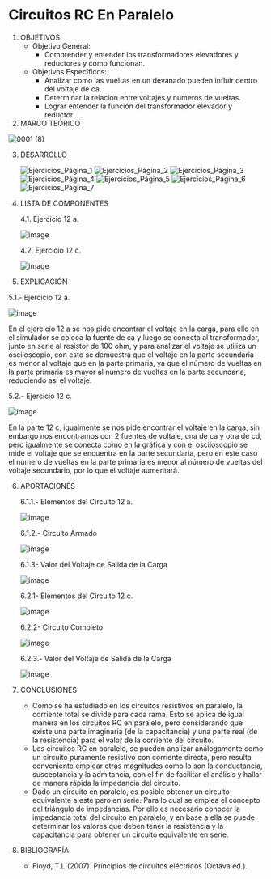 # Circuitos RC En Paralelo
1.  OBJETIVOS
    - Objetivo General:
      - Comprender y entender los transformadores elevadores y reductores y cómo funcionan.
    - Objetivos Específicos:
      - Analizar como las vueltas en un devanado pueden influir dentro del voltaje de ca.
      - Determinar la relacion entre voltajes y numeros de vueltas.
      - Lograr entender la función del transformador elevador y reductor.
2. MARCO TEÓRICO

  ![0001 (8)](https://user-images.githubusercontent.com/76133212/112402337-5d3d7500-8cda-11eb-8aeb-16e9be16d7b7.jpg)

3. DESARROLLO

    ![Ejercicios_Página_1](https://user-images.githubusercontent.com/75439689/112400623-c3c09400-8cd6-11eb-8581-6224260bb0e2.jpg)
![Ejercicios_Página_2](https://user-images.githubusercontent.com/75439689/112400625-c3c09400-8cd6-11eb-9863-1dcc52171cd7.jpg)
![Ejercicios_Página_3](https://user-images.githubusercontent.com/75439689/112400626-c3c09400-8cd6-11eb-85ef-2d789e3435a5.jpg)
![Ejercicios_Página_4](https://user-images.githubusercontent.com/75439689/112400618-c1f6d080-8cd6-11eb-80de-35241f648663.jpg)
![Ejercicios_Página_5](https://user-images.githubusercontent.com/75439689/112400619-c28f6700-8cd6-11eb-971a-c2b155af83d8.jpg)
![Ejercicios_Página_6](https://user-images.githubusercontent.com/75439689/112400620-c327fd80-8cd6-11eb-9556-69aa5f7f76e6.jpg)
![Ejercicios_Página_7](https://user-images.githubusercontent.com/75439689/112400622-c327fd80-8cd6-11eb-9fec-663f2dee7429.jpg)

4. LISTA DE COMPONENTES

    4.1. Ejercicio 12 a.
 
     ![image](https://user-images.githubusercontent.com/75439689/112404038-91fefb80-8cdd-11eb-9ff9-19e723d46981.png)
  
    4.2. Ejercicio 12 c.
  
    ![image](https://user-images.githubusercontent.com/75439689/112405054-89a7c000-8cdf-11eb-9820-ca4f200805e3.png)
    
5. EXPLICACIÓN

  5.1.- Ejercicio 12 a.

   ![image](https://user-images.githubusercontent.com/75439689/112404179-db4f4b00-8cdd-11eb-92da-4ca6623eb391.png)

   En el ejercicio 12 a se nos pide encontrar el voltaje en la carga, para ello en el simulador se coloca la fuente de ca y luego se conecta al transformador, junto en serie al resistor de 100 ohm, y para analizar el voltaje se utiliza un osciloscopio, con esto se demuestra que el voltaje en la parte secundaria es menor al voltaje que en la parte primaria, ya que el número de vueltas en la parte primaria es mayor al número de vueltas en la parte secundaria, reduciendo así el voltaje.
  
  5.2.- Ejercicio 12 c.
 
   ![image](https://user-images.githubusercontent.com/75439689/112404972-60872f80-8cdf-11eb-86f5-32c270e4ba1c.png)

   En la parte 12 c, igualmente se nos pide encontrar el voltaje en la carga, sin embargo nos encontramos con 2 fuentes de voltaje, una de ca y otra de cd, pero igualmente se conecta como en la gráfica y con el osciloscopio se mide el voltaje que se encuentra en la parte secundaria, pero en este caso el número de vueltas en la parte primaria es menor al número de vueltas del voltaje secundario, por lo que el voltaje aumentará.

6. APORTACIONES

   6.1.1.- Elementos del Circuito 12 a.
   
   ![image](https://user-images.githubusercontent.com/75439689/112405231-e3a88580-8cdf-11eb-8a34-8c8f4574c67c.png)
   
   6.1.2.- Circuito Armado
   
   ![image](https://user-images.githubusercontent.com/75439689/112405379-2702f400-8ce0-11eb-9552-d6836395760b.png)
   
   6.1.3- Valor del Voltaje de Salida de la Carga
   
   ![image](https://user-images.githubusercontent.com/75439689/112405476-5a458300-8ce0-11eb-88e9-39b15a4b9371.png)
   
   6.2.1- Elementos del Circuito 12 c.
   
   ![image](https://user-images.githubusercontent.com/75439689/112406787-cf19bc80-8ce2-11eb-93f7-dbb29817bb17.png)
   
   6.2.2- Circuito Completo
   
   ![image](https://user-images.githubusercontent.com/75439689/112406726-b4474800-8ce2-11eb-9126-e9c0bf0f5afc.png)
   
   6.2.3.- Valor del Voltaje de Salida de la Carga
   
   ![image](https://user-images.githubusercontent.com/75439689/112406462-35eaa600-8ce2-11eb-8b4c-b1e5a04e074f.png)

7. CONCLUSIONES

   - Como se ha estudiado en los circuitos resistivos en paralelo, la corriente total se divide para cada rama. Esto se aplica de igual manera en los circuitos RC en paralelo, pero considerando que existe una parte imaginaria (de la capacitancia) y una parte real (de la resistencia) para el valor de la corriente del circuito.
   - Los circuitos RC en paralelo, se pueden analizar análogamente como un circuito puramente resistivo con corriente directa, pero resulta conveniente emplear otras magnitudes como lo son la conductancia, susceptancia y la admitancia, con el fin de facilitar el análisis y hallar de manera rápida la impedancia del circuito. 
   - Dado un circuito en paralelo, es posible obtener un circuito equivalente a este pero en serie. Para lo cual se emplea el concepto del triángulo de impedancias. Por ello es necesario conocer la impedancia total del circuito en paralelo, y en base a ella se puede determinar los valores que deben tener la resistencia y la capacitancia para obtener un circuito equivalente en serie.

8. BIBLIOGRAFÍA
   - Floyd, T.L.(2007). Principios de circuitos eléctricos (Octava ed.).
